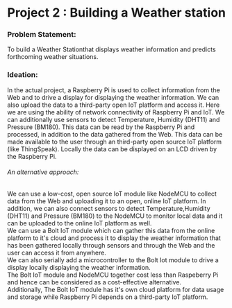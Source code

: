 # Project 2 : Building a Weather station 
### Problem Statement:
To build a Weather Stationthat displays weather information and predicts forthcoming weather situations.     
### Ideation:
In the actual project, a Raspberry Pi is used to collect information from the Web and to drive a display for displaying the weather information. We can also upload the data to a third-party open IoT platform and access it. Here we are using the ability of network connectivity of Raspberry Pi and IoT. We can additionally use sensors to detect Temperature, Humidity (DHT11) and Pressure (BM180). This data can be read by the Raspberry Pi and processed, in addition to the data gathered from the Web. This data can be made available to the user through an third-party open source IoT platform (like ThingSpeak). Locally the data can be displayed on an LCD driven by the Raspberry Pi.
###### An alternative approach: 
We can use a low-cost, open source IoT module like NodeMCU to collect data from the Web and uploading it to an open, online IoT platform. In addition, we can also connect sensors to detect Temperature,Humidity (DHT11) and Pressure (BM180) to the NodeMCU to monitor local data and it can be uploaded to the online IoT platform as well.      
We can use a Bolt IoT module which can gather this data from the online platform to it's cloud and process it to display the weather information that has been gathered locally through sensors and through the Web and the user can access it from anywhere.    
We can also serially add a microcontroller to the Bolt Iot module to drive a display locally displaying the weather information.    
The Bolt IoT module and NodeMCU together cost less than Raspeberry Pi and hence can be considered as a cost-effective alternative.   
Additionally, The Bolt IoT module has it's own cloud platform for data usage and storage while Raspberry Pi depends on a third-party IoT platform. 



                              
